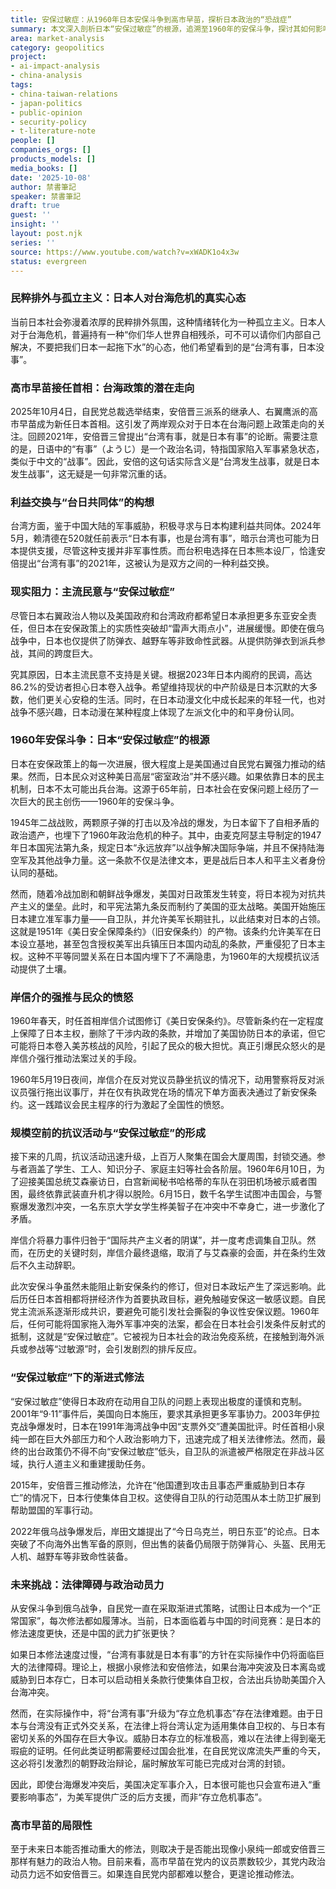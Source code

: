 ```yaml
---
title: 安保过敏症：从1960年日本安保斗争到高市早苗，探析日本政治的“恐战症”
summary: 本文深入剖析日本“安保过敏症”的根源，追溯至1960年的安保斗争，探讨其如何影响日本政坛及对台海局势的潜在影响。分析日本民众反战共识，以及高市早苗新任首相下面临的挑战。
area: market-analysis
category: geopolitics
project:
- ai-impact-analysis
- china-analysis
tags:
- china-taiwan-relations
- japan-politics
- public-opinion
- security-policy
- t-literature-note
people: []
companies_orgs: []
products_models: []
media_books: []
date: '2025-10-08'
author: 禁書筆記
speaker: 禁書筆記
draft: true
guest: ''
insight: ''
layout: post.njk
series: ''
source: https://www.youtube.com/watch?v=xWADK1o4x3w
status: evergreen
---
```

### 民粹排外与孤立主义：日本人对台海危机的真实心态

当前日本社会弥漫着浓厚的民粹排外氛围，这种情绪转化为一种孤立主义。日本人对于台海危机，普遍持有一种“你们华人世界自相残杀，可不可以请你们内部自己解决，不要把我们日本一起拖下水”的心态，他们希望看到的是“台湾有事，日本没事”。

### 高市早苗接任首相：台海政策的潜在走向

2025年10月4日，自民党总裁选举结束，安倍晋三派系的继承人、右翼鹰派的高市早苗成为新任日本首相。这引发了两岸观众对于日本在台海问题上政策走向的关注。回顾2021年，安倍晋三曾提出“台湾有事，就是日本有事”的论断。需要注意的是，日语中的“有事”（ようじ）是一个政治名词，特指国家陷入军事紧急状态，类似于中文的“战事”。因此，安倍的这句话实际含义是“台湾发生战事，就是日本发生战事”，这无疑是一句非常沉重的话。

### 利益交换与“台日共同体”的构想

台湾方面，鉴于中国大陆的军事威胁，积极寻求与日本构建利益共同体。2024年5月，赖清德在520就任前表示“日本有事，也是台湾有事”，暗示台湾也可能为日本提供支援，尽管这种支援并非军事性质。而台积电选择在日本熊本设厂，恰逢安倍提出“台湾有事”的2021年，这被认为是双方之间的一种利益交换。

### 现实阻力：主流民意与“安保过敏症”

尽管日本右翼政治人物以及美国政府和台湾政府都希望日本承担更多东亚安全责任，但日本在安保政策上的实质性突破却“雷声大雨点小”，进展缓慢。即使在俄乌战争中，日本也仅提供了防弹衣、越野车等非致命性武器。从提供防弹衣到派兵参战，其间的跨度巨大。

究其原因，日本主流民意不支持是关键。根据2023年日本内阁府的民调，高达86.2%的受访者担心日本卷入战争。希望维持现状的中产阶级是日本沉默的大多数，他们更关心安稳的生活。同时，在日本动漫文化中成长起来的年轻一代，也对战争不感兴趣，日本动漫在某种程度上体现了左派文化中的和平身份认同。

### 1960年安保斗争：日本“安保过敏症”的根源

日本在安保政策上的每一次进展，很大程度上是美国通过自民党右翼强力推动的结果。然而，日本民众对这种美日高层“密室政治”并不感兴趣。如果依靠日本的民主机制，日本不太可能出兵台海。这源于65年前，日本社会在安保问题上经历了一次巨大的民主创伤——1960年的安保斗争。

1945年二战战败，两颗原子弹的打击以及冷战的爆发，为日本留下了自相矛盾的政治遗产，也埋下了1960年政治危机的种子。其中，由麦克阿瑟主导制定的1947年日本国宪法第九条，规定日本“永远放弃”以战争解决国际争端，并且不保持陆海空军及其他战争力量。这一条款不仅是法律文本，更是战后日本人和平主义者身份认同的基础。

然而，随着冷战加剧和朝鲜战争爆发，美国对日政策发生转变，将日本视为对抗共产主义的堡垒。此时，和平宪法第九条反而制约了美国的亚太战略。美国开始施压日本建立准军事力量——自卫队，并允许美军长期驻扎，以此结束对日本的占领。这就是1951年《美日安全保障条约》（旧安保条约）的产物。该条约允许美军在日本设立基地，甚至包含授权美军出兵镇压日本国内动乱的条款，严重侵犯了日本主权。这种不平等同盟关系在日本国内埋下了不满隐患，为1960年的大规模抗议活动提供了土壤。

### 岸信介的强推与民众的愤怒

1960年春天，时任首相岸信介试图修订《美日安保条约》。尽管新条约在一定程度上保障了日本主权，删除了干涉内政的条款，并增加了美国协防日本的承诺，但它可能将日本卷入美苏核战的风险，引起了民众的极大担忧。真正引爆民众怒火的是岸信介强行推动法案过关的手段。

1960年5月19日夜间，岸信介在反对党议员静坐抗议的情况下，动用警察将反对派议员强行拖出议事厅，并在仅有执政党在场的情况下单方面表决通过了新安保条约。这一践踏议会民主程序的行为激起了全国性的愤怒。

### 规模空前的抗议活动与“安保过敏症”的形成

接下来的几周，抗议活动迅速升级，上百万人聚集在国会大厦周围，封锁交通。参与者涵盖了学生、工人、知识分子、家庭主妇等社会各阶层。1960年6月10日，为了迎接美国总统艾森豪访日，白宫新闻秘书哈格蒂的车队在羽田机场被示威者围困，最终依靠武装直升机才得以脱险。6月15日，数千名学生试图冲击国会，与警察爆发激烈冲突，一名东京大学女学生桦美智子在冲突中不幸身亡，进一步激化了矛盾。

岸信介将暴力事件归咎于“国际共产主义者的阴谋”，并一度考虑调集自卫队。然而，在历史的关键时刻，岸信介最终退缩，取消了与艾森豪的会面，并在条约生效后不久主动辞职。

此次安保斗争虽然未能阻止新安保条约的修订，但对日本政坛产生了深远影响。此后历任日本首相都将拼经济作为首要执政目标，避免触碰安保这一敏感议题。自民党主流派系逐渐形成共识，要避免可能引发社会撕裂的争议性安保议题。1960年后，任何可能将国家拖入海外军事冲突的法案，都会在日本社会引发条件反射式的抵制，这就是“安保过敏症”。它被视为日本社会的政治免疫系统，在接触到海外派兵或参战等“过敏源”时，会引发剧烈的排斥反应。

### “安保过敏症”下的渐进式修法

“安保过敏症”使得日本政府在动用自卫队的问题上表现出极度的谨慎和克制。2001年“9·11”事件后，美国向日本施压，要求其承担更多军事协力。2003年伊拉克战争爆发时，日本在1991年海湾战争中因“支票外交”遭美国批评。时任首相小泉纯一郎在巨大外部压力和个人政治影响力下，迅速完成了相关法律修法。然而，最终的出台政策仍不得不向“安保过敏症”低头，自卫队的派遣被严格限定在非战斗区域，执行人道主义和重建援助任务。

2015年，安倍晋三推动修法，允许在“他国遭到攻击且事态严重威胁到日本存亡”的情况下，日本行使集体自卫权。这使得自卫队的行动范围从本土防卫扩展到帮助盟国的军事行动。

2022年俄乌战争爆发后，岸田文雄提出了“今日乌克兰，明日东亚”的论点。日本突破了不向海外出售军备的原则，但出售的装备仍局限于防弹背心、头盔、民用无人机、越野车等非致命性装备。

### 未来挑战：法律障碍与政治动员力

从安保斗争到俄乌战争，自民党一直在采取渐进式策略，试图让日本成为一个“正常国家”，每次修法都如履薄冰。当前，日本面临着与中国的时间竞赛：是日本的修法速度更快，还是中国的武力扩张更快？

如果日本修法速度过慢，“台湾有事就是日本有事”的方针在实际操作中仍将面临巨大的法律障碍。理论上，根据小泉修法和安倍修法，如果台海冲突波及日本离岛或威胁到日本存亡，日本可以启动相关条款行使集体自卫权，合法出兵协助美国介入台海冲突。

然而，在实际操作中，将“台湾有事”升级为“存立危机事态”存在法律难题。由于日本与台湾没有正式外交关系，在法律上将台湾认定为适用集体自卫权的、与日本有密切关系的外国存在巨大争议。威胁日本存立的标准极高，难以在法律上得到毫无瑕疵的证明。任何此类证明都需要经过国会批准，在自民党议席流失严重的今天，这必将引发激烈的朝野政治辩论，届时解放军可能已完成对台湾的封锁。

因此，即使台海爆发冲突后，美国决定军事介入，日本很可能也只会宣布进入“重要影响事态”，为美军提供广泛的后方支援，而非“存立危机事态”。

### 高市早苗的局限性

至于未来日本能否推动重大的修法，则取决于是否能出现像小泉纯一郎或安倍晋三那样有魅力的政治人物。目前来看，高市早苗在党内的议员票数较少，其党内政治动员力远不如安倍晋三。如果连自民党内部都难以整合，更遑论推动修法。